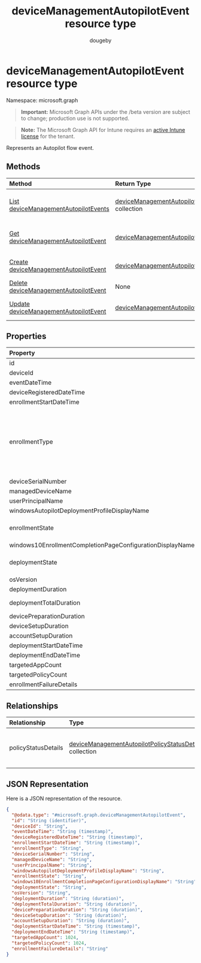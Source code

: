 ﻿---
title: "deviceManagementAutopilotEvent resource type"
description: "Represents an Autopilot flow event."
author: "dougeby"
localization_priority: Normal
ms.prod: "intune"
doc_type: resourcePageType
---

# deviceManagementAutopilotEvent resource type

Namespace: microsoft.graph

> **Important:** Microsoft Graph APIs under the /beta version are subject to change; production use is not supported.

> **Note:** The Microsoft Graph API for Intune requires an [active Intune license](https://go.microsoft.com/fwlink/?linkid=839381) for the tenant.

Represents an Autopilot flow event.

## Methods

| Method                                                                                                          | Return Type                                                                                                        | Description                                                                                                                                               |
| :-------------------------------------------------------------------------------------------------------------- | :----------------------------------------------------------------------------------------------------------------- | :-------------------------------------------------------------------------------------------------------------------------------------------------------- |
| [List deviceManagementAutopilotEvents](../api/intune-troubleshooting-devicemanagementautopilotevent-list.md)    | [deviceManagementAutopilotEvent](../resources/intune-troubleshooting-devicemanagementautopilotevent.md) collection | List properties and relationships of the [deviceManagementAutopilotEvent](../resources/intune-troubleshooting-devicemanagementautopilotevent.md) objects. |
| [Get deviceManagementAutopilotEvent](../api/intune-troubleshooting-devicemanagementautopilotevent-get.md)       | [deviceManagementAutopilotEvent](../resources/intune-troubleshooting-devicemanagementautopilotevent.md)            | Read properties and relationships of the [deviceManagementAutopilotEvent](../resources/intune-troubleshooting-devicemanagementautopilotevent.md) object.  |
| [Create deviceManagementAutopilotEvent](../api/intune-troubleshooting-devicemanagementautopilotevent-create.md) | [deviceManagementAutopilotEvent](../resources/intune-troubleshooting-devicemanagementautopilotevent.md)            | Create a new [deviceManagementAutopilotEvent](../resources/intune-troubleshooting-devicemanagementautopilotevent.md) object.                              |
| [Delete deviceManagementAutopilotEvent](../api/intune-troubleshooting-devicemanagementautopilotevent-delete.md) | None                                                                                                               | Deletes a [deviceManagementAutopilotEvent](../resources/intune-troubleshooting-devicemanagementautopilotevent.md).                                        |
| [Update deviceManagementAutopilotEvent](../api/intune-troubleshooting-devicemanagementautopilotevent-update.md) | [deviceManagementAutopilotEvent](../resources/intune-troubleshooting-devicemanagementautopilotevent.md)            | Update the properties of a [deviceManagementAutopilotEvent](../resources/intune-troubleshooting-devicemanagementautopilotevent.md) object.                |

## Properties

| Property                                                  | Type                                                                                                      | Description                                                                                                                                                                                                                                                                                                                                                                               |
| :-------------------------------------------------------- | :-------------------------------------------------------------------------------------------------------- | :---------------------------------------------------------------------------------------------------------------------------------------------------------------------------------------------------------------------------------------------------------------------------------------------------------------------------------------------------------------------------------------- |
| id                                                        | String                                                                                                    | UUID for the object                                                                                                                                                                                                                                                                                                                                                                       |
| deviceId                                                  | String                                                                                                    | Device id associated with the object                                                                                                                                                                                                                                                                                                                                                      |
| eventDateTime                                             | DateTimeOffset                                                                                            | Time when the event occurred .                                                                                                                                                                                                                                                                                                                                                            |
| deviceRegisteredDateTime                                  | DateTimeOffset                                                                                            | Device registration date.                                                                                                                                                                                                                                                                                                                                                                 |
| enrollmentStartDateTime                                   | DateTimeOffset                                                                                            | Device enrollment start date.                                                                                                                                                                                                                                                                                                                                                             |
| enrollmentType                                            | [windowsAutopilotEnrollmentType](../resources/intune-troubleshooting-windowsautopilotenrollmenttype.md)   | Enrollment type. Possible values are: `unknown`, `azureADJoinedWithAutopilotProfile`, `offlineDomainJoined`, `azureADJoinedUsingDeviceAuthWithAutopilotProfile`, `azureADJoinedUsingDeviceAuthWithoutAutopilotProfile`, `azureADJoinedWithOfflineAutopilotProfile`, `azureADJoinedWithWhiteGlove`, `offlineDomainJoinedWithWhiteGlove`, `offlineDomainJoinedWithOfflineAutopilotProfile`. |
| deviceSerialNumber                                        | String                                                                                                    | Device serial number.                                                                                                                                                                                                                                                                                                                                                                     |
| managedDeviceName                                         | String                                                                                                    | Managed device name.                                                                                                                                                                                                                                                                                                                                                                      |
| userPrincipalName                                         | String                                                                                                    | User principal name used to enroll the device.                                                                                                                                                                                                                                                                                                                                            |
| windowsAutopilotDeploymentProfileDisplayName              | String                                                                                                    | Autopilot profile name.                                                                                                                                                                                                                                                                                                                                                                   |
| enrollmentState                                           | [enrollmentState](../resources/intune-shared-enrollmentstate.md)                                          | Enrollment state like Enrolled, Failed. Possible values are: `unknown`, `enrolled`, `pendingReset`, `failed`, `notContacted`, `blocked`.                                                                                                                                                                                                                                                  |
| windows10EnrollmentCompletionPageConfigurationDisplayName | String                                                                                                    | Enrollment Status Page profile name                                                                                                                                                                                                                                                                                                                                                       |
| deploymentState                                           | [windowsAutopilotDeploymentState](../resources/intune-troubleshooting-windowsautopilotdeploymentstate.md) | Deployment state like Success, Failure, InProgress, SuccessWithTimeout. Possible values are: `unknown`, `success`, `inProgress`, `failure`, `successWithTimeout`.                                                                                                                                                                                                                         |
| osVersion                                                 | String                                                                                                    | Device operating system version.                                                                                                                                                                                                                                                                                                                                                          |
| deploymentDuration                                        | Duration                                                                                                  | Autopilot deployment duration including enrollment.                                                                                                                                                                                                                                                                                                                                       |
| deploymentTotalDuration                                   | Duration                                                                                                  | Total deployment duration from enrollment to Desktop screen.                                                                                                                                                                                                                                                                                                                              |
| devicePreparationDuration                                 | Duration                                                                                                  | Time spent in device enrollment.                                                                                                                                                                                                                                                                                                                                                          |
| deviceSetupDuration                                       | Duration                                                                                                  | Time spent in device ESP.                                                                                                                                                                                                                                                                                                                                                                 |
| accountSetupDuration                                      | Duration                                                                                                  | Time spent in user ESP.                                                                                                                                                                                                                                                                                                                                                                   |
| deploymentStartDateTime                                   | DateTimeOffset                                                                                            | Deployment start time.                                                                                                                                                                                                                                                                                                                                                                    |
| deploymentEndDateTime                                     | DateTimeOffset                                                                                            | Deployment end time.                                                                                                                                                                                                                                                                                                                                                                      |
| targetedAppCount                                          | Int32                                                                                                     | Count of applications targeted.                                                                                                                                                                                                                                                                                                                                                           |
| targetedPolicyCount                                       | Int32                                                                                                     | Count of policies targeted.                                                                                                                                                                                                                                                                                                                                                               |
| enrollmentFailureDetails                                  | String                                                                                                    | Enrollment failure details.                                                                                                                                                                                                                                                                                                                                                               |

## Relationships

| Relationship        | Type                                                                                                                                         | Description                                            |
| :------------------ | :------------------------------------------------------------------------------------------------------------------------------------------- | :----------------------------------------------------- |
| policyStatusDetails | [deviceManagementAutopilotPolicyStatusDetail](../resources/intune-troubleshooting-devicemanagementautopilotpolicystatusdetail.md) collection | Policy and application status details for this device. |

## JSON Representation

Here is a JSON representation of the resource.

<!-- {
  "blockType": "resource",
  "keyProperty": "id",
  "@odata.type": "microsoft.graph.deviceManagementAutopilotEvent"
}
-->

```json
{
  "@odata.type": "#microsoft.graph.deviceManagementAutopilotEvent",
  "id": "String (identifier)",
  "deviceId": "String",
  "eventDateTime": "String (timestamp)",
  "deviceRegisteredDateTime": "String (timestamp)",
  "enrollmentStartDateTime": "String (timestamp)",
  "enrollmentType": "String",
  "deviceSerialNumber": "String",
  "managedDeviceName": "String",
  "userPrincipalName": "String",
  "windowsAutopilotDeploymentProfileDisplayName": "String",
  "enrollmentState": "String",
  "windows10EnrollmentCompletionPageConfigurationDisplayName": "String",
  "deploymentState": "String",
  "osVersion": "String",
  "deploymentDuration": "String (duration)",
  "deploymentTotalDuration": "String (duration)",
  "devicePreparationDuration": "String (duration)",
  "deviceSetupDuration": "String (duration)",
  "accountSetupDuration": "String (duration)",
  "deploymentStartDateTime": "String (timestamp)",
  "deploymentEndDateTime": "String (timestamp)",
  "targetedAppCount": 1024,
  "targetedPolicyCount": 1024,
  "enrollmentFailureDetails": "String"
}
```
